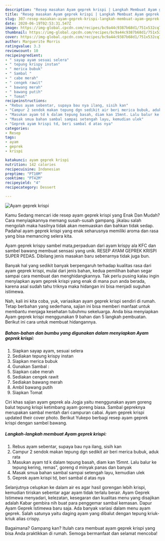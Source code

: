 ```yaml
---
description: "Resep masakan Ayam geprek krispi | Langkah Membuat Ayam geprek krispi Yang Mudah Dan Praktis"
title: "Resep masakan Ayam geprek krispi | Langkah Membuat Ayam geprek krispi Yang Mudah Dan Praktis"
slug: 307-resep-masakan-ayam-geprek-krispi-langkah-membuat-ayam-geprek-krispi-yang-mudah-dan-praktis
date: 2020-06-19T02:53:31.547Z
image: https://img-global.cpcdn.com/recipes/bc9a44c9387b68d1/751x532cq70/ayam-geprek-krispi-foto-resep-utama.jpg
thumbnail: https://img-global.cpcdn.com/recipes/bc9a44c9387b68d1/751x532cq70/ayam-geprek-krispi-foto-resep-utama.jpg
cover: https://img-global.cpcdn.com/recipes/bc9a44c9387b68d1/751x532cq70/ayam-geprek-krispi-foto-resep-utama.jpg
author: Marguerite Morris
ratingvalue: 3.3
reviewcount: 10
recipeingredient:
- " sayap ayam sesuai selera"
- " tepung krispy instan"
- " merica bubuk"
- " Sambal "
- " cabe merah"
- " cengek rawit"
- " bawang merah"
- " bawang putih"
- " Tomat"
recipeinstructions:
- "Rebus ayam sebentar, supaya bau nya ilang, sisih kan"
- "Campur 2 sendok makan tepung dgn sedikit air beri merica bubuk, aduk rata"
- "Masukan ayam td k dalam tepung basah, diam kan 15mnt. Lalu balur ke tepung kering, remas&#34;, goreng d minyak panas dan banyak"
- "Masak smua bahan sambal sampai setengah layu, kemudian ulek"
- "Geprek ayam krispi td, beri sambal d atas nya"
categories:
- Resep
tags:
- ayam
- geprek
- krispi

katakunci: ayam geprek krispi 
nutrition: 142 calories
recipecuisine: Indonesian
preptime: "PT10M"
cooktime: "PT42M"
recipeyield: "4"
recipecategory: Dessert

---
```



![Ayam geprek krispi](https://img-global.cpcdn.com/recipes/bc9a44c9387b68d1/751x532cq70/ayam-geprek-krispi-foto-resep-utama.jpg)

Kamu Sedang mencari ide resep ayam geprek krispi yang Enak Dan Mudah? Cara menyiapkannya memang susah-susah gampang. jikalau salah mengolah maka hasilnya tidak akan memuaskan dan bahkan tidak sedap. Padahal ayam geprek krispi yang enak seharusnya memiliki aroma dan rasa yang bisa memancing selera kita.

Ayam geprek krispy sambel mata,perpaduan dari ayam krispy ala KFC dan sambel bawang membuat sensasi yang unik. RESEP AYAM GEPREK KRISPI SUPER PEDAS. Dibilang jenis masakan baru sebenarnya tidak juga bun.

Banyak hal yang sedikit banyak berpengaruh terhadap kualitas rasa dari ayam geprek krispi, mulai dari jenis bahan, kedua pemilihan bahan segar sampai cara membuat dan menghidangkannya. Tak perlu pusing kalau ingin menyiapkan ayam geprek krispi yang enak di mana pun anda berada, karena asal sudah tahu triknya maka hidangan ini bisa menjadi suguhan istimewa.


Nah, kali ini kita coba, yuk, variasikan ayam geprek krispi sendiri di rumah. Tetap berbahan yang sederhana, sajian ini bisa memberi manfaat untuk membantu menjaga kesehatan tubuhmu sekeluarga. Anda bisa menyiapkan Ayam geprek krispi menggunakan 9 bahan dan 5 langkah pembuatan. Berikut ini cara untuk membuat hidangannya.

<!--inarticleads1-->

##### Bahan-bahan dan bumbu yang digunakan dalam menyiapkan Ayam geprek krispi:

1. Siapkan  sayap ayam, sesuai selera
1. Sediakan  tepung krispy instan
1. Siapkan  merica bubuk
1. Gunakan  Sambal :
1. Siapkan  cabe merah
1. Sediakan  cengek rawit
1. Sediakan  bawang merah
1. Ambil  bawang putih
1. Siapkan  Tomat


Ciri khas sajian ayam geprek ala Jogja yaitu menggunakan ayam goreng balut tepung krispi ketimbang ayam goreng biasa. Sambal gepreknya merupakan sambal mentah dari campuran cabai. Ayam geprek krispi updated their cover photo. Berikut Yukepo berbagi resep ayam geprek krispi dengan sambel bawang. 

<!--inarticleads2-->

##### Langkah-langkah membuat Ayam geprek krispi:

1. Rebus ayam sebentar, supaya bau nya ilang, sisih kan
1. Campur 2 sendok makan tepung dgn sedikit air beri merica bubuk, aduk rata
1. Masukan ayam td k dalam tepung basah, diam kan 15mnt. Lalu balur ke tepung kering, remas&#34;, goreng d minyak panas dan banyak
1. Masak smua bahan sambal sampai setengah layu, kemudian ulek
1. Geprek ayam krispi td, beri sambal d atas nya


Selanjutnya celupkan ke dalam air es agar hasil gorengan lebih krispi, kemudian tiriskan sebentar agar ayam tidak terlalu berair. Ayam Geprek Istimewa menyadari, kelezatan, kesegaran dan kualitas menu yang disajikan adalah Kabar gembira nih buat para penggemar sambal kemasan. Dapur Ayam Geprek Istimewa baru saja. Ada banyak variasi dalam menu ayam geprek. Salah satunya yaitu daging ayam yang dibalut dengan tepung kriuk-kriuk alias crispy. 

Bagaimana? Gampang kan? Itulah cara membuat ayam geprek krispi yang bisa Anda praktikkan di rumah. Semoga bermanfaat dan selamat mencoba!
